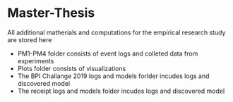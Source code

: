 # Master-Thesis
All additional matherials and computations for the empirical research study are stored here
* PM1-PM4 folder consists of event logs and colleted data from experiments
* Plots folder consists of visualizations
* The BPI Challange 2019 logs and models forlder incudes logs and discovered model
* The receipt logs and models folder incudes logs and discovered model
